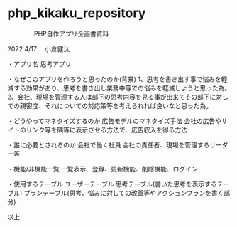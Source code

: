 # php_kikaku_repository

　　　　           PHP自作アプリ企画書資料

2022 4/17　
小倉健汰

・アプリ名
思考アプリ

・なぜこのアプリを作ろうと思ったのか(背景) 
1、思考を書き出す事で悩みを軽減する効果があり、思考を書き出し業務中等での悩みを軽減しようと思った為。
2、会社、現場を管理する人は部下の思考内容を見る事が出来てその部下に対しての親密度、それについての対応策等を考えられれば良いなと思った為。

・どうやってマネタイズするのか
広告モデルのマネタイズ手法
会社の広告やサイトのリンク等を隅等に表示させる方法で、広告収入を得る方法

・誰に必要とされるのか
会社で働く社員
会社の責任者、現場を管理するリーダー等

・機能/非機能一覧 
一覧表示、登録、更新機能、削除機能、ログイン

・使用するテーブル
ユーザーテーブル
思考テーブル(書いた思考を表示するテーブル)
プランテーブル(思考、悩みに対しての改善等やアクションプランを書く部分)

以上

